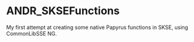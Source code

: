 # ANDR_SKSEFunctions
 My first attempt at creating some native Papyrus functions in SKSE, using CommonLibSSE NG.
